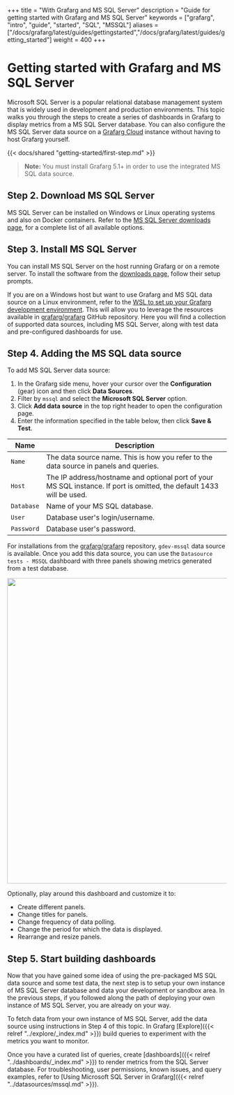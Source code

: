 +++
title = "With Grafarg and MS SQL Server"
description = "Guide for getting started with Grafarg and MS SQL Server"
keywords = ["grafarg", "intro", "guide", "started", "SQL", "MSSQL"]
aliases = ["/docs/grafarg/latest/guides/gettingstarted","/docs/grafarg/latest/guides/getting_started"]
weight = 400
+++

# Getting started with Grafarg and MS SQL Server

Microsoft SQL Server is a popular relational database management system that is widely used in development and production environments. This topic walks you through the steps to create a series of dashboards in Grafarg to display metrics from a MS SQL Server database. You can also configure the MS SQL Server data source on a [Grafarg Cloud](https://grafarg.com/docs/grafarg-cloud/) instance without having to host Grafarg yourself.

{{< docs/shared "getting-started/first-step.md" >}}

> **Note:** You must install Grafarg 5.1+ in order to use the integrated MS SQL data source.

## Step 2. Download MS SQL Server

MS SQL Server can be installed on Windows or Linux operating systems and also on Docker containers. Refer to the [MS SQL Server downloads page](https://www.microsoft.com/en-us/sql-server/sql-server-downloads), for a complete list of all available options.
## Step 3. Install MS SQL Server

You can install MS SQL Server on the host running Grafarg or on a remote server. To install the software from the [downloads page](https://www.microsoft.com/en-us/sql-server/sql-server-downloads), follow their setup prompts.

If you are on a Windows host but want to use Grafarg and MS SQL data source on a Linux environment, refer to the [WSL to set up your Grafarg development environment](https://grafarg.com/blog/2021/03/03/.how-to-set-up-a-grafarg-development-environment-on-a-windows-pc-using-wsl). This will allow you to leverage the resources available in [grafarg/grafarg](https://github.com/famarker/grafarg) GitHub repository. Here you will find a collection of supported data sources, including MS SQL Server, along with test data and pre-configured dashboards for use.
## Step 4. Adding the MS SQL data source

To add MS SQL Server data source:

1. In the Grafarg side menu, hover your cursor over the **Configuration** (gear) icon and then click **Data Sources**.
1. Filter by `mssql` and select the **Microsoft SQL Server** option.
1. Click **Add data source** in the top right header to open the configuration page.
1. Enter the information specified in the table below, then click **Save & Test**.

 Name           | Description
------------   | -------------
`Name`         | The data source name. This is how you refer to the data source in panels and queries.
`Host`         | The IP address/hostname and optional port of your MS SQL instance. If port is omitted, the default 1433 will be used.
`Database`     | Name of your MS SQL database.
`User`         | Database user's login/username.
`Password`     | Database user's password.

For installations from the [grafarg/grafarg](https://github.com/famarker/grafarg/tree/master) repository, `gdev-mssql` data source is available. Once you add this data source, you can use the `Datasource tests - MSSQL` dashboard with three panels showing metrics generated from a test database.

<img src="/static/img/docs/getting-started/gdev-sql-dashboard.png" class="no-shadow" width="700px">

Optionally, play around this dashboard and customize it to:
- Create different panels.
- Change titles for panels.
- Change frequency of data polling.
- Change the period for which the data is displayed.
- Rearrange and resize panels.

## Step 5. Start building dashboards

Now that you have gained some idea of using the pre-packaged MS SQL data source and some test data, the next step is to setup your own instance of MS SQL Server database and data your development or sandbox area. In the previous steps, if you followed along the path of deploying your own instance of MS SQL Server, you are already on your way.

To fetch data from your own instance of MS SQL Server, add the data source using instructions in Step 4 of this topic. In Grafarg [Explore]({{< relref "../explore/_index.md" >}}) build queries to experiment with the metrics you want to monitor.

Once you have a curated list of queries, create [dashboards]({{< relref "../dashboards/_index.md" >}}) to render metrics from the SQL Server database. For troubleshooting, user permissions, known issues, and query examples, refer to [Using Microsoft SQL Server in Grafarg]({{< relref "../datasources/mssql.md" >}}).
